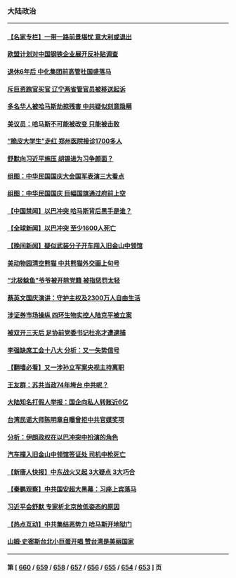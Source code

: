 ### 大陆政治
---
#### [【名家专栏】一带一路前景堪忧 意大利或退出](../../pages/ncid277/n14091445.md) 
#### [欧盟计划对中国钢铁企业展开反补贴调查](../../pages/ncid277/n14092327.md) 
#### [退休6年后 中化集团前高管杜国盛落马](../../pages/ncid277/n14092171.md) 
#### [斥巨资跑官买官 辽宁两省管官员被移送起诉](../../pages/ncid277/n14092180.md) 
#### [多名华人被哈马斯劫掠残害 中共疑似刻意隐瞒](../../pages/ncid277/n14092189.md) 
#### [美议员：哈马斯不可能被改变 只能被击败](../../pages/ncid277/n14092173.md) 
#### [“脆皮大学生”走红 郑州医院接诊1700多人](../../pages/ncid277/n14092129.md) 
#### [舒默向习近平施压 胡锡进为习争颜面？](../../pages/ncid277/n14092079.md) 
#### [组图：中华民国国庆大会国军表演三大看点](../../pages/ncid277/n14092057.md) 
#### [组图：中华民国国庆 巨幅国旗通过府前上空](../../pages/ncid277/n14092022.md) 
#### [【中国禁闻】以巴冲突 哈马斯背后黑手是谁？](../../pages/ncid277/n14091574.md) 
#### [【全球新闻】以巴冲突 至少1600人死亡](../../pages/ncid277/n14092045.md) 
#### [【晚间新闻】疑似武装分子开车闯入旧金山中领馆](../../pages/ncid277/n14092044.md) 
#### [美动物园清空熊猫 中共熊猫外交画上句号](../../pages/ncid277/n14091930.md) 
#### [“北极鲶鱼”爷爷被开除党籍 被指惩罚太轻](../../pages/ncid277/n14091951.md) 
#### [蔡英文国庆演讲：守护主权及2300万人自由生活](../../pages/ncid277/n14091911.md) 
#### [涉证券市场操纵 四环生物实控人陆克平被立案](../../pages/ncid277/n14091915.md) 
#### [被双开三天后 足协前党委书记杜兆才遭逮捕](../../pages/ncid277/n14091912.md) 
#### [李强缺席工会十八大 分析：又一失势信号](../../pages/ncid277/n14091905.md) 
#### [【翻墙必看】又一涉孙立军案央视主持离职](../../pages/ncid277/n14091914.md) 
#### [王友群：苏共当政74年垮台 中共呢？](../../pages/ncid277/n14091837.md) 
#### [大陆知名打假人举报：国企向私人转账近6亿](../../pages/ncid277/n14091902.md) 
#### [台湾民谣大师陈明章自曝曾拒中共官媒奖项](../../pages/ncid277/n14091743.md) 
#### [分析：伊朗政权在以巴冲突中扮演的角色](../../pages/ncid277/n14091799.md) 
#### [汽车撞入旧金山中领馆签证处 司机中枪死亡](../../pages/ncid277/n14091803.md) 
#### [【新唐人快报】中东战火又起 3大疑点 3大巧合](../../pages/ncid277/n14091783.md) 
#### [【秦鹏观察】中共国安超大黑幕：习座上宾落马](../../pages/ncid277/n14091778.md) 
#### [习近平会舒默 专家析北京放低姿态的原因](../../pages/ncid277/n14091508.md) 
#### [【热点互动】中共集结恶势力 哈马斯开地狱门](../../pages/ncid277/n14091735.md) 
#### [山姆·史密斯台北小巨蛋开唱 赞台湾是美丽国家](../../pages/ncid277/n14091711.md) 

---
#### 第 [ [660](./660.md) / [659](./659.md) / [658](./658.md) / [657](./657.md) / [656](./656.md) / [655](./655.md) / [654](./654.md) / [653](./653.md) ] 页
